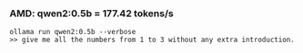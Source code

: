### AMD: qwen2:0.5b = 177.42 tokens/s


```
ollama run qwen2:0.5b --verbose
>> give me all the numbers from 1 to 3 without any extra introduction.
```

